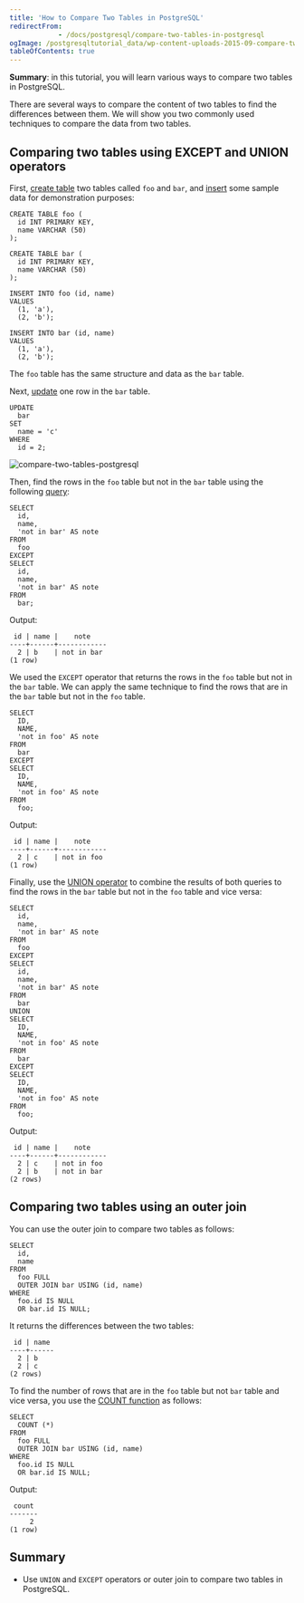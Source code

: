 ```yaml
---
title: 'How to Compare Two Tables in PostgreSQL'
redirectFrom: 
            - /docs/postgresql/compare-two-tables-in-postgresql
ogImage: /postgresqltutorial_data/wp-content-uploads-2015-09-compare-two-tables-postgresql.jpg
tableOfContents: true
---
```


**Summary**: in this tutorial, you will learn various ways to compare two tables in PostgreSQL.

There are several ways to compare the content of two tables to find the differences between them. We will show you two commonly used techniques to compare the data from two tables.

## Comparing two tables using EXCEPT and UNION operators

First, [create table](/docs/postgresql/postgresql-create-table/) two tables called `foo` and `bar`, and [insert](https://www.postgresqltutorial.com/postgresql-tutorial/postgresql-insert) some sample data for demonstration purposes:

```
CREATE TABLE foo (
  id INT PRIMARY KEY,
  name VARCHAR (50)
);

CREATE TABLE bar (
  id INT PRIMARY KEY,
  name VARCHAR (50)
);

INSERT INTO foo (id, name)
VALUES
  (1, 'a'),
  (2, 'b');

INSERT INTO bar (id, name)
VALUES
  (1, 'a'),
  (2, 'b');
```

The `foo` table has the same structure and data as the `bar` table.

Next, [update](/docs/postgresql/postgresql-update) one row in the `bar` table.

```
UPDATE
  bar
SET
  name = 'c'
WHERE
  id = 2;
```

![compare-two-tables-postgresql](/postgresqltutorial_data/wp-content-uploads-2015-09-compare-two-tables-postgresql.jpg)

Then, find the rows in the `foo` table but not in the `bar` table using the following [query](/docs/postgresql/postgresql-select):

```
SELECT
  id,
  name,
  'not in bar' AS note
FROM
  foo
EXCEPT
SELECT
  id,
  name,
  'not in bar' AS note
FROM
  bar;
```

Output:

```
 id | name |    note
----+------+------------
  2 | b    | not in bar
(1 row)
```

We used the `EXCEPT` operator that returns the rows in the `foo` table but not in the `bar` table. We can apply the same technique to find the rows that are in the `bar` table but not in the `foo` table.

```
SELECT
  ID,
  NAME,
  'not in foo' AS note
FROM
  bar
EXCEPT
SELECT
  ID,
  NAME,
  'not in foo' AS note
FROM
  foo;
```

Output:

```
 id | name |    note
----+------+------------
  2 | c    | not in foo
(1 row)
```

Finally, use the [UNION operator](/docs/postgresql/postgresql-union) to combine the results of both queries to find the rows in the `bar` table but not in the `foo` table and vice versa:

```
SELECT
  id,
  name,
  'not in bar' AS note
FROM
  foo
EXCEPT
SELECT
  id,
  name,
  'not in bar' AS note
FROM
  bar
UNION
SELECT
  ID,
  NAME,
  'not in foo' AS note
FROM
  bar
EXCEPT
SELECT
  ID,
  NAME,
  'not in foo' AS note
FROM
  foo;
```

Output:

```
 id | name |    note
----+------+------------
  2 | c    | not in foo
  2 | b    | not in bar
(2 rows)
```

## Comparing two tables using an outer join

You can use the outer join to compare two tables as follows:

```
SELECT
  id,
  name
FROM
  foo FULL
  OUTER JOIN bar USING (id, name)
WHERE
  foo.id IS NULL
  OR bar.id IS NULL;
```

It returns the differences between the two tables:

```
 id | name
----+------
  2 | b
  2 | c
(2 rows)
```

To find the number of rows that are in the `foo` table but not `bar` table and vice versa, you use the [COUNT function](https://www.postgresqltutorial.com/postgresql-aggregate-functions/postgresql-count-function/) as follows:

```
SELECT
  COUNT (*)
FROM
  foo FULL
  OUTER JOIN bar USING (id, name)
WHERE
  foo.id IS NULL
  OR bar.id IS NULL;
```

Output:

```
 count
-------
     2
(1 row)
```

## Summary

- Use `UNION` and `EXCEPT` operators or outer join to compare two tables in PostgreSQL.
